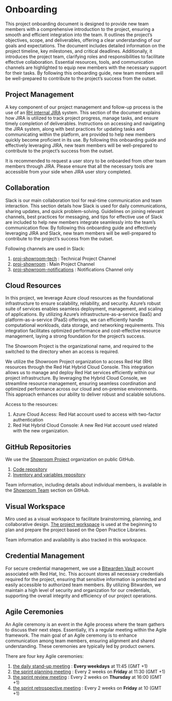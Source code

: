 # Onboarding

This project onboarding document is designed to provide new team members
with a comprehensive introduction to the project, ensuring a smooth and
efficient integration into the team. It outlines the project’s
objectives, scope, and deliverables, offering a clear understanding of
our goals and expectations. The document includes detailed information
on the project timeline, key milestones, and critical deadlines.
Additionally, it introduces the project team, clarifying roles and
responsibilities to facilitate effective collaboration. Essential
resources, tools, and communication channels are highlighted to equip
new members with the necessary support for their tasks. By following
this onboarding guide, new team members will be well-prepared to
contribute to the project’s success from the outset.

## Project Management

A key component of our project management and follow-up process is the
use of an [RH internal JIRA](https://issues.redhat.com/projects/SHWRM)
system. This section of the document explains how JIRA is utilized to
track project progress, manage tasks, and ensure timely completion of
deliverables. Instructions on accessing and navigating the JIRA system,
along with best practices for updating tasks and communicating within
the platform, are provided to help new members quickly become proficient
in its use. By following this onboarding guide and effectively
leveraging JIRA, new team members will be well-prepared to contribute to
the project’s success from the outset.

It is recommended to request a user story to be onboarded from other
team members through JIRA. Please ensure that all the necessary tools
are accessible from your side when JIRA user story completed.

## Collaboration

Slack is our main collaboration tool for real-time communication and
team interaction. This section details how Slack is used for daily
communications, sharing updates, and quick problem-solving. Guidelines
on joining relevant channels, best practices for messaging, and tips for
effective use of Slack are included to help new members integrate
seamlessly into the team’s communication flow. By following this
onboarding guide and effectively leveraging JIRA and Slack, new team
members will be well-prepared to contribute to the project’s success
from the outset.

Following channels are used in Slack:

1.  [proj-showroom-tech](https://redhat.enterprise.slack.com/archives/C06UNKD7813) : Technical Project Channel
2.  [proj-showroom](https://redhat.enterprise.slack.com/archives/C06MJEWA7UN) : Main Project Channel
3.  [proj-showroom-notifications](https://redhat.enterprise.slack.com/archives/C06VCEWRQE4) : Notifications Channel only

## Cloud Resources

In this project, we leverage Azure cloud resources as the foundational
infrastructure to ensure scalability, reliability, and security. Azure’s
robust suite of services enables seamless deployment, management, and
scaling of applications. By utilizing Azure’s
infrastructure-as-a-service (IaaS) and platform-as-a-service (PaaS)
offerings, we can efficiently handle computational workloads, data
storage, and networking requirements. This integration facilitates
optimized performance and cost-effective resource management, laying a
strong foundation for the project’s success.

The Showroom Project is the organizational name, and required to the
switched to the directory when an access is required.

We utilize the Showroom Project organization to access Red Hat (RH)
resources through the Red Hat Hybrid Cloud Console. This integration
allows us to manage and deploy Red Hat services efficiently within our
project infrastructure. By leveraging the Hybrid Cloud Console, we
streamline resource management, ensuring seamless coordination and
optimized performance across our cloud and on-premise environments. This
approach enhances our ability to deliver robust and scalable solutions.

Access to the resources:

1.  Azure Cloud Access: Red Hat account used to access with two-factor authentication
2.  Red Hat Hybrid Cloud Console: A new Red Hat account used related with the new organization.

## GitHub Repositories

We use the [Showroom Project](https://github.com/showroom-project)
organization on public GitHub.

1.  [Code repository](https://github.com/showroom-project/showroom-code)
2.  [Inventory and variables repository](https://github.com/showroom-project/showroom-inventory)

Team information, including details about individual members, is available in the [Showroom Team](https://github.com/orgs/showroom-project/teams/showroom-team) section on GitHub.

## Visual Workspace

Miro used as a visual workspace to facilitate brainstorming, planning,
and collaborative design. [The project
workspace](https://miro.com/app/board/uXjVKUIlyW8=/) is used at the
beginning to plan and prepare the project based on the Open Practice
Libraries.

Team information and availability is also tracked in this workspace.

## Credential Management

For secure credential management, we use a [Bitwarden
Vault](https://vault.bitwarden.com/) account associated with Red Hat,
Inc. This account stores all necessary credentials required for the
project, ensuring that sensitive information is protected and easily
accessible to authorized team members. By utilizing Bitwarden, we
maintain a high level of security and organization for our credentials,
supporting the overall integrity and efficiency of our project
operations.

## Agile Ceremonies

An Agile ceremony is an event in the Agile process where the team
gathers to discuss their next steps. Essentially, it’s a regular meeting
within the Agile framework. The main goal of an Agile ceremony is to
enhance communication among team members, ensuring alignment and shared
understanding. These ceremonies are typically led by product owners.

There are four key Agile ceremonies:

1.  [the daily stand-up meeting](https://meet.google.com/aqa-fhvw-syx) : **Every weekdays** at 11:45 (GMT +1)
2.  [the sprint planning meeting](https://meet.google.com/gri-awvj-jay) : Every 2 weeks on **Friday** at 11:30 (GMT +1)
3.  [the sprint review meeting](https://meet.google.com/owq-gfhg-whr) : Every 2 weeks on **Thursday** at 16:00 (GMT +1)
4.  [the sprint retrospective meeting](https://meet.google.com/qap-rsqv-xgg) : Every 2 weeks on **Friday** at 10 (GMT +1)
